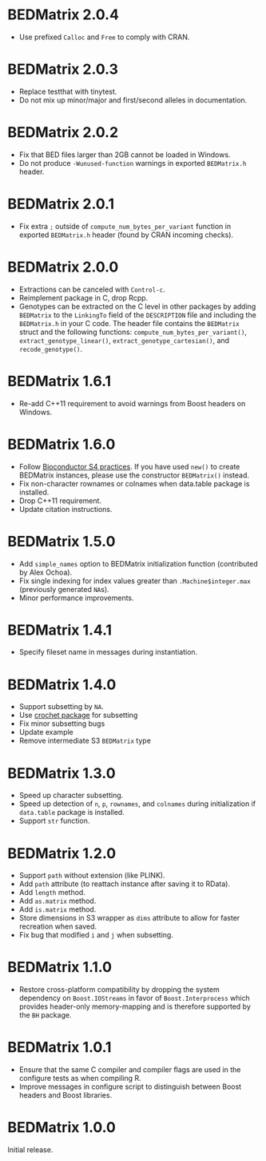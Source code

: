 # BEDMatrix 2.0.4

- Use prefixed `Calloc` and `Free` to comply with CRAN.


# BEDMatrix 2.0.3

- Replace testthat with tinytest.
- Do not mix up minor/major and first/second alleles in documentation.


# BEDMatrix 2.0.2

- Fix that BED files larger than 2GB cannot be loaded in Windows.
- Do not produce `-Wunused-function` warnings in exported `BEDMatrix.h` header.


# BEDMatrix 2.0.1

- Fix extra `;` outside of `compute_num_bytes_per_variant` function in exported
  `BEDMatrix.h` header (found by CRAN incoming checks).


# BEDMatrix 2.0.0

- Extractions can be canceled with `Control-c`.
- Reimplement package in C, drop Rcpp.
- Genotypes can be extracted on the C level in other packages by adding
  `BEDMatrix` to the `LinkingTo` field of the `DESCRIPTION` file and including
  the `BEDMatrix.h` in your C code. The header file contains the `BEDMatrix`
  struct and the following functions: `compute_num_bytes_per_variant()`,
  `extract_genotype_linear()`, `extract_genotype_cartesian()`, and
  `recode_genotype()`.


# BEDMatrix 1.6.1

- Re-add C++11 requirement to avoid warnings from Boost headers on Windows.


# BEDMatrix 1.6.0

- Follow [Bioconductor S4 practices][2]. If you have used `new()` to create
  BEDMatrix instances, please use the constructor `BEDMatrix()` instead.
- Fix non-character rownames or colnames when data.table package is installed.
- Drop C++11 requirement.
- Update citation instructions.


# BEDMatrix 1.5.0

- Add `simple_names` option to BEDMatrix initialization function (contributed
  by Alex Ochoa).
- Fix single indexing for index values greater than `.Machine$integer.max`
  (previously generated `NA`s).
- Minor performance improvements.


# BEDMatrix 1.4.1

- Specify fileset name in messages during instantiation.


# BEDMatrix 1.4.0

- Support subsetting by `NA`.
- Use [crochet package][1] for subsetting
- Fix minor subsetting bugs
- Update example
- Remove intermediate S3 `BEDMatrix` type


# BEDMatrix 1.3.0

- Speed up character subsetting.
- Speed up detection of `n`, `p`, `rownames`, and `colnames` during
  initialization if `data.table` package is installed.
- Support `str` function.


# BEDMatrix 1.2.0

- Support `path` without extension (like PLINK).
- Add `path` attribute (to reattach instance after saving it to RData).
- Add `length` method.
- Add `as.matrix` method.
- Add `is.matrix` method.
- Store dimensions in S3 wrapper as `dims` attribute to allow for faster
  recreation when saved.
- Fix bug that modified `i` and `j` when subsetting.


# BEDMatrix 1.1.0

- Restore cross-platform compatibility by dropping the system dependency on
  `Boost.IOStreams` in favor of `Boost.Interprocess` which provides header-only
  memory-mapping and is therefore supported by the `BH` package.


# BEDMatrix 1.0.1

- Ensure that the same C compiler and compiler flags are used in the configure
  tests as when compiling R.
- Improve messages in configure script to distinguish between Boost headers and
  Boost libraries.


# BEDMatrix 1.0.0

Initial release.

[1]: https://CRAN.R-project.org/package=crochet
[2]: https://bioconductor.org/help/course-materials/2017/Zurich/S4-classes-and-methods.html
